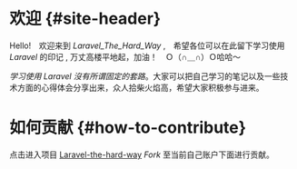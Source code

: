 # 欢迎 {#site-header}

Hello!　欢迎来到 _Laravel_The_Hard_Way_ ,　希望各位可以在此留下学习使用 _Laravel_ 的印记 , 万丈高楼平地起，加油！　Ｏ（∩＿∩）Ｏ哈哈～ 

_学习使用 Laravel 沒有所谓固定的套路_。大家可以把自己学习的笔记以及一些技术方面的心得体会分享出来，众人拾柴火焰高，希望大家积极参与进来。

# 如何贡献 {#how-to-contribute}

点击进入项目 [Laravel-the-hard-way][1] _Fork_ 至当前自己账户下面进行贡献。

[1]: https://github.com/sk-media/laravel-the-hard-way/
